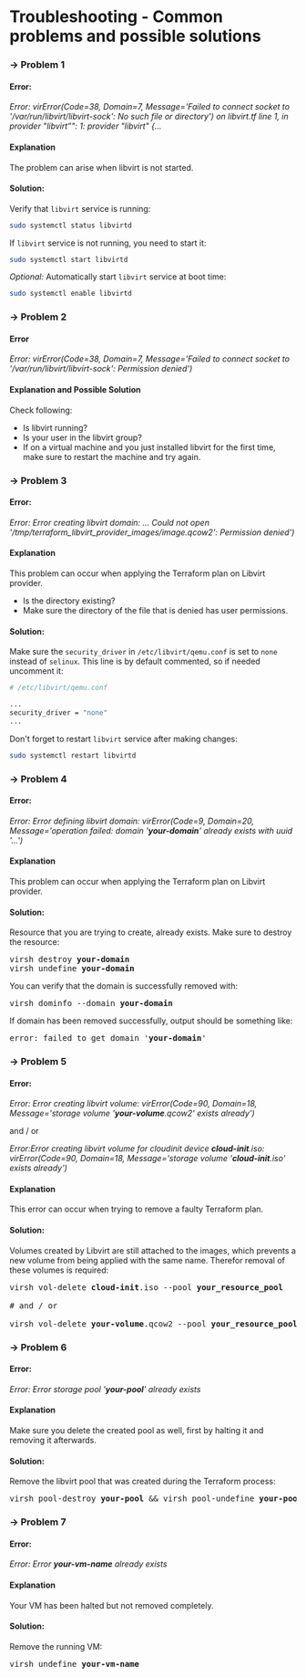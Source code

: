 # Troubleshooting - Common problems and possible solutions

### -> Problem 1

#### Error:

*Error: virError(Code=38, Domain=7, Message='Failed to connect socket to '/var/run/libvirt/libvirt-sock': No such file or directory') on libvirt.tf line 1, in provider "libvirt”": 1: provider "libvirt" {...*

#### Explanation
The problem can arise when libvirt is not started.

#### Solution:
Verify that `libvirt` service is running:
```bash
sudo systemctl status libvirtd
```

If `libvirt` service is not running, you need to start it:
```bash
sudo systemctl start libvirtd
```

*Optional:* Automatically start `libvirt` service at boot time:
```bash
sudo systemctl enable libvirtd
```

### -> Problem 2

#### Error

*Error: virError(Code=38, Domain=7, Message='Failed to connect socket to '/var/run/libvirt/libvirt-sock': Permission denied')*

#### Explanation and Possible Solution
Check following:
+ Is libvirt running?
+ Is your user in the libvirt group? 
+ If on a virtual machine and you just installed libvirt for the first time, make sure to restart the machine and try again.

### -> Problem 3

#### Error:

*Error: Error creating libvirt domain: … Could not open '/tmp/terraform_libvirt_provider_images/image.qcow2': Permission denied')*

#### Explanation
This problem can occur when applying the Terraform plan on Libvirt provider.
+ Is the directory existing?
+ Make sure the directory of the file that is denied has user permissions.

#### Solution:
Make sure the `security_driver` in `/etc/libvirt/qemu.conf` is set to `none` instead of `selinux`.
This line is by default commented, so if needed uncomment it:
```bash
# /etc/libvirt/qemu.conf

...
security_driver = "none"
...
```

Don't forget to restart `libvirt` service after making changes:
```bash
sudo systemctl restart libvirtd
```

### -> Problem 4

#### Error:

*Error: Error defining libvirt domain: virError(Code=9, Domain=20, Message='operation failed: domain '**your-domain**' already exists with uuid '...')*

#### Explanation
This problem can occur when applying the Terraform plan on Libvirt provider.

#### Solution:
Resource that you are trying to create, already exists. Make sure to destroy the resource:
<pre>
virsh destroy <b>your-domain</b>
virsh undefine <b>your-domain</b>
</pre>

You can verify that the domain is successfully removed with:
<pre>
virsh dominfo --domain <b>your-domain</b>
</pre>

If domain has been removed successfully, output should be something like:
<pre>
error: failed to get domain '<b>your-domain</b>'
</pre>

### -> Problem 5

#### Error:

*Error: Error creating libvirt volume: virError(Code=90, Domain=18, Message='storage volume '<b>your-volume</b>.qcow2' exists already')*

and / or

*Error:Error creating libvirt volume for cloudinit device <b>cloud-init</b>.iso: virError(Code=90, Domain=18, Message='storage volume '<b>cloud-init</b>.iso' exists already')*

#### Explanation
This error can occur when trying to remove a faulty Terraform plan.

#### Solution:
Volumes created by Libvirt are still attached to the images, which prevents a new volume from being applied with the same name. 
Therefor removal of these volumes is required:
<pre>
virsh vol-delete <b>cloud-init</b>.iso --pool <b>your_resource_pool</b>

# and / or

virsh vol-delete <b>your-volume</b>.qcow2 --pool <b>your_resource_pool</b>
</pre>

### -> Problem 6

#### Error:

*Error: Error storage pool '**your-pool**' already exists*

#### Explanation
Make sure you delete the created pool as well, first by halting it and removing it afterwards.

#### Solution:
Remove the libvirt pool that was created during the Terraform process:
<pre>
virsh pool-destroy <b>your-pool</b> && virsh pool-undefine <b>your-pool</b>
</pre>

### -> Problem 7

#### Error:

*Error: Error **your-vm-name** already exists*

#### Explanation
Your VM has been halted but not removed completely.

#### Solution:
Remove the running VM:
<pre>
virsh undefine <b>your-vm-name</b>
</pre>


